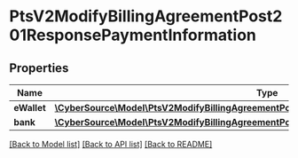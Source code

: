 # PtsV2ModifyBillingAgreementPost201ResponsePaymentInformation

## Properties
Name | Type | Description | Notes
------------ | ------------- | ------------- | -------------
**eWallet** | [**\CyberSource\Model\PtsV2ModifyBillingAgreementPost201ResponsePaymentInformationEWallet**](PtsV2ModifyBillingAgreementPost201ResponsePaymentInformationEWallet.md) |  | [optional] 
**bank** | [**\CyberSource\Model\PtsV2ModifyBillingAgreementPost201ResponsePaymentInformationBank**](PtsV2ModifyBillingAgreementPost201ResponsePaymentInformationBank.md) |  | [optional] 

[[Back to Model list]](../README.md#documentation-for-models) [[Back to API list]](../README.md#documentation-for-api-endpoints) [[Back to README]](../README.md)


